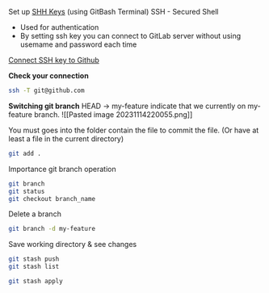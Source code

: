 Set up [SHH Keys](https://youtu.be/RGOj5yH7evk?si=uBO5M8sRXltefoGh&t=1230) (using GitBash Terminal)
SSH - Secured Shell
+ Used for authentication
+ By setting ssh key you can connect to GitLab server without using usemame and password each time

[Connect SSH key to Github](https://docs.github.com/en/authentication/connecting-to-github-with-ssh/adding-a-new-ssh-key-to-your-github-account?platform=windows&tool=webui)

**Check your connection**
```bash
ssh -T git@github.com
```

**Switching git branch**
HEAD -> my-feature indicate that we currently on my-feature branch.
![[Pasted image 20231114220055.png]]

You must goes into the folder contain the file to commit the file. (Or have at least a file in the current directory)
```bash
git add .
```

Importance git branch operation
```bash
git branch
git status 
git checkout branch_name
```

Delete a branch
```bash
git branch -d my-feature
```

Save working directory & see changes
```bash
git stash push
git stash list
```

```bash
git stash apply
```
